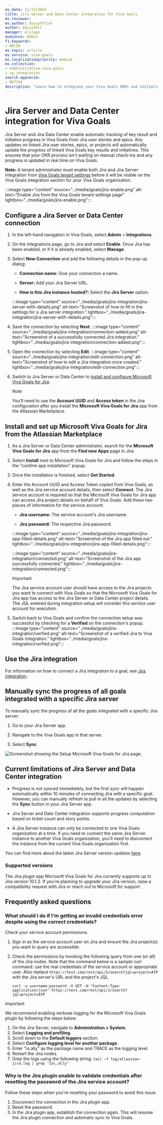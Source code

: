 ```yaml
---
ms.date: 11/13/2024
title: Jira Server and Data Center integration for Viva Goals
ms.reviewer: 
ms.author: daisyfeller
author: daisyfell
manager: elizapo
audience: Admin
f1.keywords:
- NOCSH
ms.topic: article
ms.service: viva-goals
ms.localizationpriority: medium
ms.collection:  
- m365initiative-viva-goals
- vg-integration
search.appverid:
- MET150
description: "Learn how to integrate your Viva Goals OKRs and initiatives with Jira Server and Data Center."
---
```


# Jira Server and Data Center integration for Viva Goals

Jira Server and Jira Data Center enable automatic tracking of key result and initiative progress in Viva Goals from Jira user stories and epics. Any updates on linked Jira user stories, epics, or projects will automatically update the progress of linked Viva Goals key results and initiatives. This ensures that your OKR process isn't waiting on manual check-ins and any progress is updated in real time on Viva Goals.

**Note:** A tenant administrator must enable both Jira and Jira Server integration from [Viva Goals tenant settings](vg-integrations-administration-overview.md) before it will be visible on the Viva Goals integration section for your Viva Goals organization.

:::image type="content" source="../media/goals/jira-enable.png" alt-text="Enable Jira from the Viva Goals tenant settings page" lightbox="../media/goals/jira-enable.png":::

## Configure a Jira Server or Data Center connection

1. In the left-hand navigation in Viva Goals, select **Admin** > **Integrations**.

1. On the Integrations page, go to Jira and select **Enable**. Once Jira has been enabled, or if it is already enabled, select **Manage**.

1. Select **New Connection** and add the following details in the pop-up dialog:

    - **Connection name:** Give your connection a name.

    - **Server:** Add your Jira Server URL.

    - **How is this Jira instance hosted?:** Select the **Jira Server** option.

    :::image type="content" source="../media/goals/jira-integration/jira-server-with-details.png" alt-text="Screenshot of how to fill in the settings for a Jira server integration." lightbox="../media/goals/jira-integration/jira-server-with-details.png":::

1. Save the connection by selecting **Next**.
    :::image type="content" source="../media/goals/jira-integration/connection-added.png" alt-text="Screenshot of a successfully connected Jira integration." lightbox="../media/goals/jira-integration/connection-added.png":::

1. Open the connection by selecting **Edit**.
    :::image type="content" source="../media/goals/jira-integration/edit-connection.png" alt-text="Screenshot of how to edit a Jira integration once created." lightbox="../media/goals/jira-integration/edit-connection.png":::

1. Switch to Jira Server or Data Center to [install and configure Microsoft Viva Goals for Jira](#install-and-set-up-microsoft-viva-goals-for-jira-from-the-atlassian-marketplace).

    > [!NOTE]
    > You'll need to use the **Account UUID** and **Access token** in the Jira configuration after you install the **Microsoft Viva Goals for Jira** app from the Atlassian Marketplace.

## Install and set up Microsoft Viva Goals for Jira from the Atlassian Marketplace

1. As a Jira Server or Data Center administrator, search for the **Microsoft Viva Goals for Jira** app from the **Find new Apps** page in Jira.

1. Select **Install** next to Microsoft Viva Goals for Jira and follow the steps in the "confirm app installation" popup.

1. Once the installation is finished, select **Get Started**.

1. Enter the Account UUID and Access Token copied from Viva Goals, as well as the Jira service account details, then select **Connect**. The Jira service account is required so that the Microsoft Viva Goals for Jira app can access Jira project details on behalf of Viva Goals. Add these two pieces of information for the service account:

    - **Jira username:** The service account's Jira username.

    - **Jira password:** The respective Jira password.

    :::image type="content" source="../media/goals/jira-integration/jira-app-filled-details.png" alt-text="Screenshot of the Jira app filled out." lightbox="../media/goals/jira-integration/jira-app-filled-details.png":::

    :::image type="content" source="../media/goals/jira-integration/connected.png" alt-text="Screenshot of the Jira app successfully connected." lightbox="../media/goals/jira-integration/connected.png":::

   > [!IMPORTANT]
   > The Jira service account user should have access to the Jira projects you want to connect with Viva Goals so that the Microsoft Viva Goals for Jira app has access to the Jira Server or Data Center project details. The JQL entered during integration setup will consider this service user account for execution.

1. Switch back to Viva Goals and confirm the connection setup was successful by checking for a **Verified** on the connection's popup.
    :::image type="content" source="../media/goals/jira-integration/verfied.png" alt-text="Screenshot of a verified Jira to Viva Goals integration." lightbox="../media/goals/jira-integration/verfied.png":::

## Use the Jira integration

For information on how to connect a Jira integration to a goal, see [Jira integration](jira-integration.md).

## Manually sync the progress of all goals integrated with a specific Jira server

To manually sync the progress of all the goals integrated with a specific Jira server:

1. Go to your Jira Server app.

1. Navigate to the Viva Goals app in that server.

1. Select **Sync**.

![Screenshot showing the Setup Microsoft Viva Goals for Jira page.](../media/goals/jira-integration/jira-vg-app.png)

## Current limitations of Jira Server and Data Center integration

- Progress is not synced immediately, but the first sync will happen automatically within 10 minutes of connecting Jira with a specific goal. However, you can manually refresh to pull in all the updates by selecting the **Sync** button in your Jira Server app.

- Jira Server and Data Center integration supports progress computation based on ticket count and story points.

- A Jira Server instance can only be connected to one Viva Goals organization at a time. If you need to connect the same Jira Server instance to another Viva Goals organization, you'll need to disconnect the instance from the current Viva Goals organization first.

You can find more about the latest Jira Server version updates [here](https://www.atlassian.com/migration/assess/journey-to-cloud).

### Supported versions

The Jira plugin app Microsoft Viva Goals for Jira currently supports up to Jira version 10.1.2. If you're planning to upgrade your Jira version, raise a compatibility request with Jira or reach out to Microsoft for support.

## Frequently asked questions

### What should I do if I'm getting an invalid credentials error despite using the correct credentials?

Check your service account permissions.

1. Sign in as the service account user on Jira and ensure the Jira project(s) you want to query are accessible.

1. Check the permissions by invoking the following query from one (or all) of the Jira nodes. Note that the command below is a sample curl command: use the real credentials of the service account or appropriate user. Also replace `https://test.com/rest/api/2/search?jql=project=ATP` with the Jira server's URL and the project's JQL.

    `curl -u username:password -X GET -H "Content-Type: application/json" https://test.com/rest/api/2/search?jql=project=ATP`

> [!IMPORTANT]
> We recommend enabling verbose logging for the Microsoft Viva Goals plugin by following the steps below:
> 1. On the Jira Server, navigate to **Administration > System**.
> 1. Select **Logging and profiling**.
> 1. Scroll down to the **Default loggers** section.
> 1. Select **Configure logging level for another package**.
> 1. Enter "io.ally" as the package name and TRACE as the logging level.
> 1. Restart the Jira nodes.
> 1. Grep the logs using the following string: `tail –f log/atlassian-jira.log | grep "io\.ally"`

### Why is the Jira plugin unable to validate credentials after resetting the password of the Jira service account?

Follow these steps when you're resetting your password to avoid this issue:

1. Disconnect the connection in the Jira plugin app.
1. Reset the password.
1. In the Jira plugin app, establish the connection again. This will resume the Jira plugin connection and automatic sync to Viva Goals.

